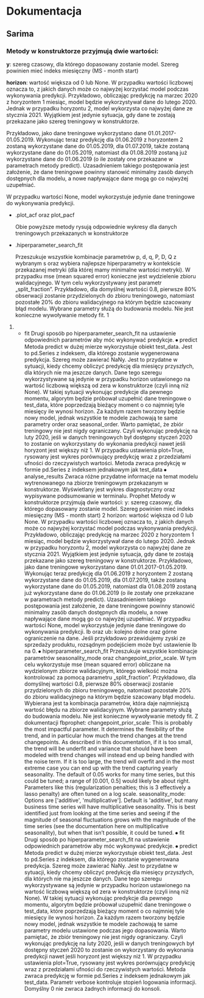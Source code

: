 # Dokumentacja

## Sarima

### Metody w konstruktorze przyjmują dwie wartości:
**y**: szereg czasowy, dla którego dopasowany zostanie model. Szereg
powinien mieć indeks miesięczny (MS - month start)

**horizon**: wartość większa od 0 lub None. W przypadku wartości liczbowej
oznacza to, z jakich danych może co najwyżej korzystać model podczas
wykonywania predykcji. Przykładowo, obliczając predykcję na marzec 2020
z horyzontem 1 miesiąc, model będzie wykorzystywał dane do lutego 2020.
Jednak w przypadku horyzontu 2, model wykorzysta co najwyżej dane ze
stycznia 2021. Wyjątkiem jest jedynie sytuacja, gdy dane te zostają
przekazane jako szereg treningowy w konstruktorze.

Przykładowo, jako dane treningowe wykorzystano dane
01.01.2017-01.05.2019. Wykonując teraz predykcję dla 01.06.2019 z
horyzontem 2 zostaną wykorzystane dane do 01.05.2019, dla 01.07.2019,
także zostaną wykorzystane dane do 01.05.2019, natomiast dla 01.08.2019
zostaną już wykorzystane dane do 01.06.2019 (o ile zostały one
przekazane w parametrach metody predict). Uzasadnieniem takiego
postępowania jest założenie, że dane treningowe powinny stanowić
minimalny zasób danych dostępnych dla modelu, a nowe napływające dane
mogą go co najwyżej uzupełniać.

W przypadku wartości None, model wykorzystuje jedynie dane treningowe do wykonywania predykcji.
- .plot_acf oraz plot_pacf

    Obie powyższe metody rysują odpowiednie wykresy dla danych treningowych
przekazanych w konstruktorze
- .hiperparameter_search_fit

    Przeszukuje wszystkie kombinacje parametrów p, d, q, P, D, Q z wybranym s oraz
wybiera najlepsze hiperparametry w kontekście przekazanej metryki (dla której mamy
minimalne wartości metryki). W przypadku mse (mean squared error) konieczne jest
wydzielenie zbioru walidacyjnego. W tym celu wykorzystywany jest parametr
„split_fraction”. Przykładowo, dla domyślnej wartości 0.8, pierwsze 80% obserwacji
zostanie przydzielonych do zbioru treningowego, natomiast pozostałe 20% do zbioru
walidacyjnego na którym będzie szacowany błąd modelu.
Wybrane parametry służą do budowania modelu. Nie jest konieczne wywoływanie
metody fit.
1

1.
    - fit
Drugi sposób po hiperparameter_search_fit na ustawienie odpowiednich parametrów
aby móc wykonywać predykcje.
⦁ predict
Metoda predict w dużej mierze wykorzystuje obiekt test_data. Jest to pd.Series z
indeksem, dla którego zostanie wygenerowana predykcja. Szereg może zawierać NaNy.
Jest to przydatne w sytuacji, kiedy chcemy obliczyć predykcję dla miesięcy przyszłych,
dla których nie ma jeszcze danych. Dane tego szeregu wykorzystywane są jedynie w
przypadku horizon ustawionego na wartość liczbową większą od zera w konstruktorze
(czyli inną niż None). W takiej sytuacji wykonując predykcje dla pewnego momentu,
algorytm będzie próbował uzupełnić dane treningowe o test_data, które poprzedzają
bieżący moment o co najmniej tyle miesięcy ile wynosi horizon. Za każdym razem
tworzony będzie nowy model, jednak wszystkie te modele zachowają te same
parametry order oraz seasonal_order.
Warto pamiętać, że zbiór treningowy nie jest nigdy ograniczany. Czyli wykonując
predykcję na luty 2020, jeśli w danych treningowych był dostępny styczeń 2020 to
zostanie on wykorzystany do wykonania predykcji nawet jeśli horyzont jest większy
niż 1.
W przypadku ustawienia plot=True, rysowany jest wykres porównujący predykcję wraz z
przedziałami ufności do rzeczywistych wartości.
Metoda zwraca predykcję w formie pd.Series z indeksem jednakowym jak test_data
⦁ analyse_results
Zwraca różne przydatne informacje na temat modelu wytrenowanego na zbiorze
treningowym przekazanym w konstruktorze. Wyświetlany jest wykres diagnostyczny
oraz wypisywane podsumowanie w terminalu.
Prophet
Metody w konstruktorze przyjmują dwie wartości:
y: szereg czasowy, dla którego dopasowany zostanie model. Szereg
powinien mieć indeks miesięczny (MS - month start)
2
horizon: wartość większa od 0 lub None. W przypadku wartości liczbowej
oznacza to, z jakich danych może co najwyżej korzystać model podczas
wykonywania predykcji. Przykładowo, obliczając predykcję na marzec 2020
z horyzontem 1 miesiąc, model będzie wykorzystywał dane do lutego 2020.
Jednak w przypadku horyzontu 2, model wykorzysta co najwyżej dane ze
stycznia 2021. Wyjątkiem jest jedynie sytuacja, gdy dane te zostają
przekazane jako szereg treningowy w konstruktorze.
Przykładowo, jako dane treningowe wykorzystano dane
01.01.2017-01.05.2019. Wykonując teraz predykcję dla 01.06.2019 z
horyzontem 2 zostaną wykorzystane dane do 01.05.2019, dla 01.07.2019,
także zostaną wykorzystane dane do 01.05.2019, natomiast dla 01.08.2019
zostaną już wykorzystane dane do 01.06.2019 (o ile zostały one
przekazane w parametrach metody predict). Uzasadnieniem takiego
postępowania jest założenie, że dane treningowe powinny stanowić
minimalny zasób danych dostępnych dla modelu, a nowe napływające dane
mogą go co najwyżej uzupełniać.
W przypadku wartości None, model wykorzystuje jedynie dane treningowe do
wykonywania predykcji.
lb oraz ub: kolejno dolne oraz górne ograniczenie na dane. Jeśli
przykładowo przewidujemy zyski ze sprzedaży produktu, rozsądnym
podejściem może być ustawienie lb na 0.
⦁ hiperparameter_search_fit
Przeszukuje wszystkie kombinacje parametrów seasonality_mode oraz
changepoint_prior_scale. W tym celu wykorzystuje mse (mean squared error) obliczane
na wydzielonym zbiorze walidacyjnym, którego wielkość można kontrolować za pomocą
parametru „split_fraction”. Przykładowo, dla domyślnej wartości 0.8, pierwsze 80%
obserwacji zostanie przydzielonych do zbioru treningowego, natomiast pozostałe 20%
do zbioru walidacyjnego na którym będzie szacowany błąd modelu. Wybierana jest ta
kombinacja parametrów, która daje najmniejszą wartość błędu na zbiorze
walidacyjnym.
Wybrane parametry służą do budowania modelu. Nie jest konieczne wywoływanie
metody fit.
Z dokumentacji fbprophet:
changepoint_prior_scale: This is probably the most impactful parameter. It determines
the flexibility of the trend, and in particular how much the trend changes at the trend
changepoints. As described in this documentation, if it is too small, the trend will be
underfit and variance that should have been modeled with trend changes will instead
end up being handled with the noise term. If it is too large, the trend will overfit and in
the most extreme case you can end up with the trend capturing yearly seasonality. The
default of 0.05 works for many time series, but this could be tuned; a range of [0.001,
0.5] would likely be about right. Parameters like this (regularization penalties; this is
3
effectively a lasso penalty) are often tuned on a log scale.
seasonality_mode: Options are ['additive', 'multiplicative']. Default is 'additive', but
many business time series will have multiplicative seasonality. This is best identified just
from looking at the time series and seeing if the magnitude of seasonal fluctuations
grows with the magnitude of the time series (see the documentation here on
multiplicative seasonality), but when that isn’t possible, it could be tuned.
⦁ fit
Drugi sposób po hiperparameter_search_fit na ustawienie odpowiednich parametrów
aby móc wykonywać predykcje.
⦁ predict
Metoda predict w dużej mierze wykorzystuje obiekt test_data. Jest to pd.Series z
indeksem, dla którego zostanie wygenerowana predykcja. Szereg może zawierać NaNy.
Jest to przydatne w sytuacji, kiedy chcemy obliczyć predykcję dla miesięcy przyszłych,
dla których nie ma jeszcze danych. Dane tego szeregu wykorzystywane są jedynie w
przypadku horizon ustawionego na wartość liczbową większą od zera w konstruktorze
(czyli inną niż None). W takiej sytuacji wykonując predykcje dla pewnego momentu,
algorytm będzie próbował uzupełnić dane treningowe o test_data, które poprzedzają
bieżący moment o co najmniej tyle miesięcy ile wynosi horizon. Za każdym razem
tworzony będzie nowy model, jednak wszystkie te modele zachowają te same
parametry modelu ustawione podczas jego dopasowania.
Warto pamiętać, że zbiór treningowy nie jest nigdy ograniczany. Czyli wykonując
predykcję na luty 2020, jeśli w danych treningowych był dostępny styczeń 2020 to
zostanie on wykorzystany do wykonania predykcji nawet jeśli horyzont jest większy
niż 1.
W przypadku ustawienia plot=True, rysowany jest wykres porównujący predykcję wraz z
przedziałami ufności do rzeczywistych wartości.
Metoda zwraca predykcję w formie pd.Series z indeksem jednakowym jak test_data.
Parametr verbose kontroluje stopień logowania informacji. Domyślny 0 nie zwraca
żadnych informacji do konsoli.

